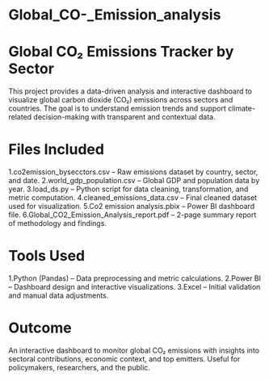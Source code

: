 # Global_CO-_Emission_analysis

# Global CO₂ Emissions Tracker by Sector
This project provides a data-driven analysis and interactive dashboard to visualize global carbon dioxide (CO₂) emissions across sectors and countries. The goal is to understand emission trends and support climate-related decision-making with transparent and contextual data.

# Files Included
 1.co2emission_bysecctors.csv – Raw emissions dataset by country, sector, and date.
 2.world_gdp_population.csv – Global GDP and population data by year.
 3.load_ds.py – Python script for data cleaning, transformation, and metric computation.
 4.cleaned_emissions_data.csv – Final cleaned dataset used for visualization.
 5.Co2 emission analysis.pbix – Power BI dashboard file.
 6.Global_CO2_Emission_Analysis_report.pdf – 2-page summary report of methodology and findings.
 
# Tools Used
 1.Python (Pandas) – Data preprocessing and metric calculations.
 2.Power BI – Dashboard design and interactive visualizations.
 3.Excel – Initial validation and manual data adjustments.

# Outcome
An interactive dashboard to monitor global CO₂ emissions with insights into sectoral contributions, economic context, and top emitters. Useful for policymakers, researchers, and the public.


